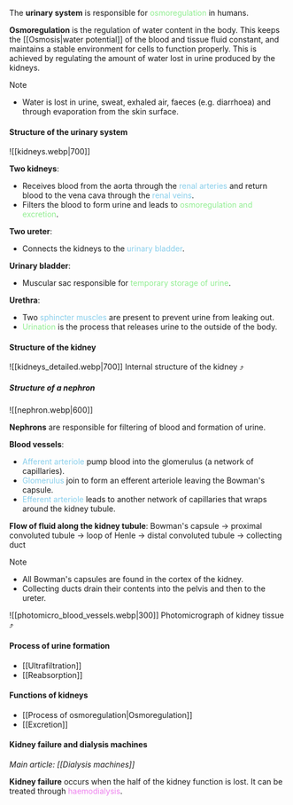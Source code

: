 The **urinary system** is responsible for <span style="color: lightgreen">osmoregulation</span> in humans.

**Osmoregulation** is the regulation of water content in the body. This keeps the [[Osmosis|water potential]] of the blood and tissue fluid constant, and maintains a stable environment for cells to function properly. This is achieved by regulating the amount of water lost in urine produced by the kidneys.

> [!note]
> - Water is lost in urine, sweat, exhaled air, faeces (e.g. diarrhoea) and through evaporation from the skin surface.

#### Structure of the urinary system
![[kidneys.webp|700]]

**Two kidneys**:
- Receives blood from the aorta through the <span style="color: skyblue">renal arteries</span> and return blood to the vena cava through the <span style="color: skyblue">renal veins</span>.
- Filters the blood to form urine and leads to <span style="color: lightgreen">osmoregulation and excretion</span>.

**Two ureter**:
- Connects the kidneys to the <span style="color: skyblue">urinary bladder</span>.

**Urinary bladder**:
- Muscular sac responsible for <span style="color: lightgreen">temporary storage of urine</span>.

**Urethra**:
- Two <span style="color: skyblue">sphincter muscles</span> are present to prevent urine from leaking out.
- <span style="color: lightgreen">Urination</span> is the process that releases urine to the outside of the body.

#### Structure of the kidney
![[kidneys_detailed.webp|700]]
Internal structure of the kidney ⤴️

##### Structure of a nephron
![[nephron.webp|600]]

**Nephrons** are responsible for filtering of blood and formation of urine.

**Blood vessels**:
- <span style="color: skyblue">Afferent arteriole</span> pump blood into the glomerulus (a network of capillaries).
- <span style="color: skyblue">Glomerulus</span> join to form an efferent arteriole leaving the Bowman's capsule.
- <span style="color: skyblue">Efferent arteriole</span> leads to another network of capillaries that wraps around the kidney tubule.

**Flow of fluid along the kidney tubule**:
Bowman's capsule → proximal convoluted tubule → loop of Henle → distal convoluted tubule → collecting duct

> [!note]
> - All Bowman's capsules are found in the cortex of the kidney.
> - Collecting ducts drain their contents into the pelvis and then to the ureter.

![[photomicro_blood_vessels.webp|300]]
Photomicrograph of kidney tissue ⤴️

#### Process of urine formation
- [[Ultrafiltration]]
- [[Reabsorption]]

#### Functions of kidneys
- [[Process of osmoregulation|Osmoregulation]]
- [[Excretion]]

#### Kidney failure and dialysis machines
*Main article: [[Dialysis machines]]*

**Kidney failure** occurs when the half of the kidney function is lost. It can be treated through <span style="color: violet">haemodialysis</span>.
